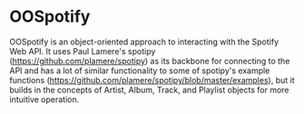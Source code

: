 # OOSpotify

OOSpotify is an object-oriented approach to interacting with the Spotify Web API. 
It uses Paul Lamere's spotipy (https://github.com/plamere/spotipy) as its backbone for connecting to the API and has a lot of
similar functionality to some of spotipy's example functions (https://github.com/plamere/spotipy/blob/master/examples), but it
builds in the concepts of Artist, Album, Track, and Playlist objects for more intuitive operation.
